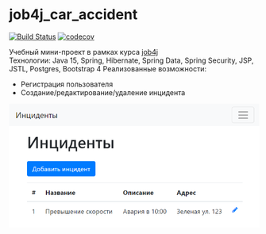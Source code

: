 # job4j_car_accident

[![Build Status](https://app.travis-ci.com/dheaven92/job4j_car_accident.svg?branch=master)](https://app.travis-ci.com/dheaven92/job4j_car_accident)
[![codecov](https://codecov.io/gh/dheaven92/job4j_car_accident/branch/master/graph/badge.svg?token=5CRMP6U162)](https://codecov.io/gh/dheaven92/job4j_car_accident)

Учебный мини-проект в рамках курса [job4j](https://job4j.ru/)  
Технологии: Java 15, Spring, Hibernate, Spring Data, Spring Security, JSP, JSTL, Postgres, Bootstrap 4 
Реализованные возможности:
- Регистрация пользователя
- Создание/редактирование/удаление инцидента

![ScreenShot](images/screen1.png)